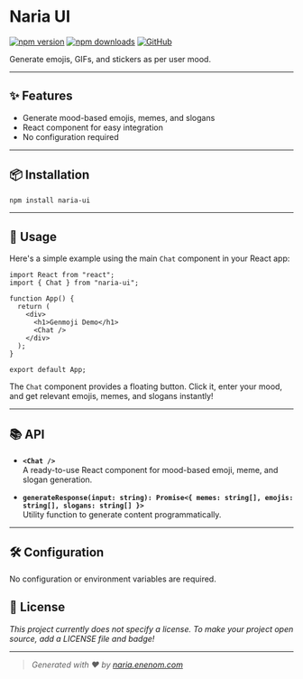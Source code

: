 # Naria UI

[![npm version](https://img.shields.io/npm/v/naria-ui?style=flat-square)](https://www.npmjs.com/package/naria-ui)
[![npm downloads](https://img.shields.io/npm/dm/@janardanPethani/naria-ui?style=flat-square)](https://www.npmjs.com/package/naria-ui)
[![GitHub](https://img.shields.io/badge/github-JanardanPethani%2Fnaria-ui-blue?logo=github&style=flat-square)](https://github.com/JanardanPethani/naria-ui)

<!-- Add a license badge if you add a LICENSE file, e.g. MIT:
[![License: MIT](https://img.shields.io/badge/License-MIT-yellow.svg)](https://opensource.org/licenses/MIT)
-->

Generate emojis, GIFs, and stickers as per user mood.

---

## ✨ Features

- Generate mood-based emojis, memes, and slogans
- React component for easy integration
- No configuration required

---

## 📦 Installation

```bash
npm install naria-ui
```

---

## 🚀 Usage

Here's a simple example using the main `Chat` component in your React app:

```tsx
import React from "react";
import { Chat } from "naria-ui";

function App() {
  return (
    <div>
      <h1>Genmoji Demo</h1>
      <Chat />
    </div>
  );
}

export default App;
```

The `Chat` component provides a floating button. Click it, enter your mood, and get relevant emojis, memes, and slogans instantly!

---

## 📚 API

- **`<Chat />`**  
  A ready-to-use React component for mood-based emoji, meme, and slogan generation.

- **`generateResponse(input: string): Promise<{ memes: string[], emojis: string[], slogans: string[] }>`**  
  Utility function to generate content programmatically.

---

## 🛠 Configuration

No configuration or environment variables are required.


## 📄 License

_This project currently does not specify a license. To make your project open source, add a LICENSE file and badge!_

---

> _Generated with ❤️ by [naria.enenom.com](https://naria.enenom.com)_
